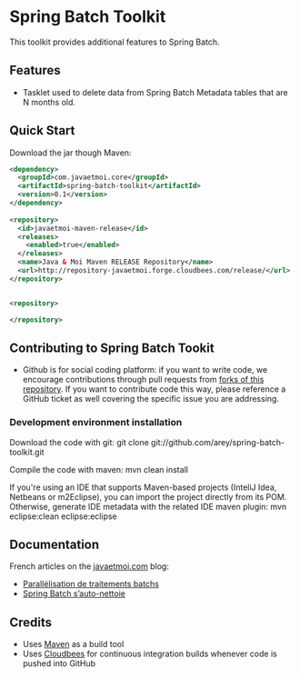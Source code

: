 # Spring Batch Toolkit #

This toolkit provides additional features to Spring Batch.

## Features ##

* Tasklet used to delete data from Spring Batch Metadata tables that are N months old.


## Quick Start ##

Download the jar though Maven:
```xml
<dependency>
  <groupId>com.javaetmoi.core</groupId>
  <artifactId>spring-batch-toolkit</artifactId>
  <version>0.1</version>
</dependency> 
       
<repository>
  <id>javaetmoi-maven-release</id>
  <releases>
    <enabled>true</enabled>
  </releases>
  <name>Java & Moi Maven RELEASE Repository</name>
  <url>http://repository-javaetmoi.forge.cloudbees.com/release/</url>
</repository>
```

```xml

<repository>

</repository>
```

## Contributing to Spring Batch Tookit ##

* Github is for social coding platform: if you want to write code, we encourage contributions through pull requests from [forks of this repository](http://help.github.com/forking/). If you want to contribute code this way, please reference a GitHub ticket as well covering the specific issue you are addressing.

### Development environment installation ###

Download the code with git:
git clone git://github.com/arey/spring-batch-toolkit.git

Compile the code with maven:
mvn clean install

If you're using an IDE that supports Maven-based projects (InteliJ Idea, Netbeans or m2Eclipse), you can import the project directly from its POM. 
Otherwise, generate IDE metadata with the related IDE maven plugin:
mvn eclipse:clean eclipse:eclipse

## Documentation ##

French articles on the [javaetmoi.com](http://javaetmoi.com) blog:
* [Parallélisation de traitements batchs](http://javaetmoi.com/2012/12/parallelisation-de-traitements-batchs/)
* [Spring Batch s’auto-nettoie](http://javaetmoi.com/2012/06/sprint-batch-sauto-nettoie/)

## Credits ##

* Uses [Maven](http://maven.apache.org/) as a build tool
* Uses [Cloudbees](http://www.cloudbees.com/foss) for continuous integration builds whenever code is pushed into GitHub
